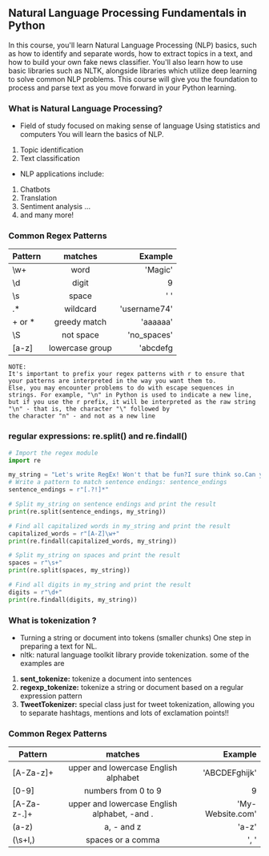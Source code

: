 ## Natural Language Processing Fundamentals in Python
In this course, you'll learn Natural Language Processing (NLP) basics, such as how to identify and separate words,
how to extract topics in a text, and how to build your own fake news classifier. You'll also learn how to use basic libraries such as NLTK, 
alongside libraries which utilize deep learning to solve common NLP problems. This course will give you the foundation to process and 
parse text as you move forward in your Python learning.

### What is	Natural	Language	Processing? 
* Field of study focused on making sense of language Using statistics	and	computers You will learn the basics	of NLP.
1. Topic identification
2. Text	classification
* NLP	applications include: 
1. Chatbots
2. Translation
3. Sentiment analysis ...
4. and many	more!

### Common	Regex	Patterns

| Pattern        | matches      | Example |
| ------------- |:-------------:| -----:|
|\w+ | word |'Magic'| 
|\d | digit |9|
| \s |space |' '| 
|.* | wildcard |'username74'|
| +	or *| greedy match |'aaaaaa'| 
|\S | not space |'no_spaces'| 
|[a-z]| lowercase group |'abcdefg|
``` 
NOTE:
It's important to prefix your regex patterns with r to ensure that your patterns are interpreted in the way you want them to.
Else, you may encounter problems to do with escape sequences in strings. For example, "\n" in Python is used to indicate a new line,
but if you use the r prefix, it will be interpreted as the raw string "\n" - that is, the character "\" followed by
the character "n" - and not as a new line
``` 
### regular expressions: re.split() and re.findall()
```  Python
# Import the regex module
import re

my_string = "Let's write RegEx! Won't that be fun?I sure think so.Can you find 4 sentences? Or perhaps, all 19 words?"
# Write a pattern to match sentence endings: sentence_endings
sentence_endings = r"[.?!]*"

# Split my_string on sentence endings and print the result
print(re.split(sentence_endings, my_string))

# Find all capitalized words in my_string and print the result
capitalized_words = r"[A-Z]\w+"
print(re.findall(capitalized_words, my_string))

# Split my_string on spaces and print the result
spaces = r"\s+"
print(re.split(spaces, my_string))

# Find all digits in my_string and print the result
digits = r"\d+"
print(re.findall(digits, my_string))

``` 
### What is tokenization ?
* Turning	a string or document into tokens (smaller chunks) One step in preparing	a text for NL.
* nltk:	natural	language toolkit library provide tokenization. some of the examples are
1. **sent_tokenize:** tokenize a document	into	sentences
2. **regexp_tokenize:**	tokenize	a	string	or	document	based	on	a	regular expression	pattern
3. **TweetTokenizer:**	special	class	just	for	tweet	tokenization,	allowing	you to	separate	hashtags,	mentions	and	lots	of	exclamation	points!!
### Common	Regex	Patterns
| Pattern        | matches      | Example |
| ------------- |:-------------:| -----:|
|[A-Za-z]+ |upper and lowercase English alphabet |'ABCDEFghijk'|
|[0-9] |numbers from 0 to 9 |9|
|[A-Za-z\-\.]+ |upper and lowercase English alphabet, -and .|'My-Website.com'|
|(a-z)| a, - and z |'a-z'|
|(\s+l,)| spaces or a comma| ', '|